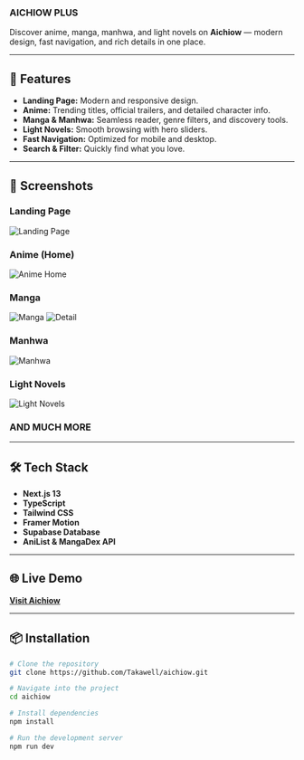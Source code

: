 ### AICHIOW PLUS

Discover anime, manga, manhwa, and light novels on **Aichiow** — modern design, fast navigation, and rich details in one place.

---

## 🚀 Features
- **Landing Page:** Modern and responsive design.
- **Anime:** Trending titles, official trailers, and detailed character info.
- **Manga & Manhwa:** Seamless reader, genre filters, and discovery tools.
- **Light Novels:** Smooth browsing with hero sliders.
- **Fast Navigation:** Optimized for mobile and desktop.
- **Search & Filter:** Quickly find what you love.

---

## 📸 Screenshots

### Landing Page
![Landing Page](https://i.ibb.co/XxdXmjkn/landing.png)

### Anime (Home)
![Anime Home](https://i.ibb.co/mrmZ8Vsr/home-anime.png)

### Manga
![Manga](https://i.ibb.co/BKjQZrL7/1755945661098.jpg)
![Detail](https://i.ibb.co/tw2fnskp/1755945936255.jpg)

### Manhwa
![Manhwa](https://i.ibb.co/GQMC0b2b/68923578dc66d8397f76472f.png)

### Light Novels
![Light Novels](https://i.ibb.co/VcW8m0vj/689235c8ed6a6b6ae76f9c50.png)

### AND MUCH MORE

---

## 🛠 Tech Stack
- **Next.js 13**  
- **TypeScript**  
- **Tailwind CSS**  
- **Framer Motion**  
- **Supabase Database**
- **AniList & MangaDex API**  

---

## 🌐 Live Demo
[**Visit Aichiow**](https://aichiow.vercel.app/)

---

## 📦 Installation
```bash
# Clone the repository
git clone https://github.com/Takawell/aichiow.git

# Navigate into the project
cd aichiow

# Install dependencies
npm install

# Run the development server
npm run dev
